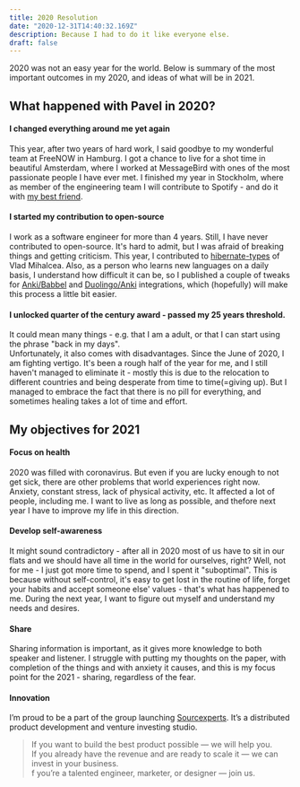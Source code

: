 ```yaml
---
title: 2020 Resolution
date: "2020-12-31T14:40:32.169Z"
description: Because I had to do it like everyone else.
draft: false
---
```


2020 was not an easy year for the world. Below is summary of the most important outcomes in my 2020, and ideas of what will be in 2021.

## What happened with Pavel in 2020?

#### I changed everything around me yet again
This year, after two years of hard work, I said goodbye to my wonderful team at FreeNOW in Hamburg. I got a chance to live for a shot time in beautiful Amsterdam, where I worked at MessageBird with ones of the most passionate people I have ever met. I finished my year in Stockholm, where as member of the engineering team I will contribute to Spotify - and do it with [my best friend](https://lyamkin.com/).

#### I started my contribution to open-source
I work as a software engineer for more than 4 years. Still, I have never contributed to open-source. It's hard to admit, but I was afraid of breaking things and getting criticism. This year, I contributed to [hibernate-types](https://github.com/vladmihalcea/hibernate-types) of Vlad Mihalcea. Also, as a person who learns new languages on a daily basis, I understand how difficult it can be, so I published a couple of tweaks for [Anki/Babbel](https://github.com/pavelgordon/babbel2anki-chrome-extension) and [Duolingo/Anki](https://github.com/pavelgordon/duolingo2anki-chrome-extension) integrations, which (hopefully) will make this process a little bit easier.

#### I unlocked quarter of the century award -  passed my 25 years threshold. 
It could mean many things - e.g. that I am a adult, or that I can start using the phrase "back in my days".   
Unfortunately, it also comes with disadvantages. Since the June of 2020, I am fighting vertigo. It's been a rough half of the year for me, and I still haven't managed to eliminate it - mostly this is due to the relocation to different countries and being desperate from time to time(=giving up). But I managed to embrace the fact that there is no pill for everything, and sometimes healing takes a lot of time and effort.

## My objectives for 2021
#### Focus on health
2020 was filled with coronavirus. But even if you are lucky enough to not get sick, there are other problems that world experiences right now. Anxiety, constant stress, lack of physical activity, etc. It affected a lot of people, including me. I want to live as long as possible, and thefore next year I have to improve my life in this direction.
#### Develop self-awareness
It might sound contradictory - after all in 2020 most of us have to sit in our flats and we should have all time in the world for ourselves, right? Well, not for me - I just got more time to spend, and I spent it "suboptimal". This is because without self-control, it's easy to get lost in the routine of life, forget your habits and accept someone else' values - that's what has happened to me.
During the next year, I want to figure out myself and understand my needs and desires. 

#### Share
Sharing information is important, as it gives more knowledge to both speaker and listener. I struggle with putting my thoughts on the paper, with completion of the things and with anxiety it causes, and this is my focus point for the 2021 - sharing, regardless of the fear.

#### Innovation
I’m proud to be a part of the group launching [Sourcexperts](https://sourcexperts.com/). It’s a distributed product development and venture investing studio.

>If you want to build the best product possible — we will help you.  
>If you already have the revenue and are ready to scale it — we can invest in your business.  
>f you’re a talented engineer, marketer, or designer — join us.